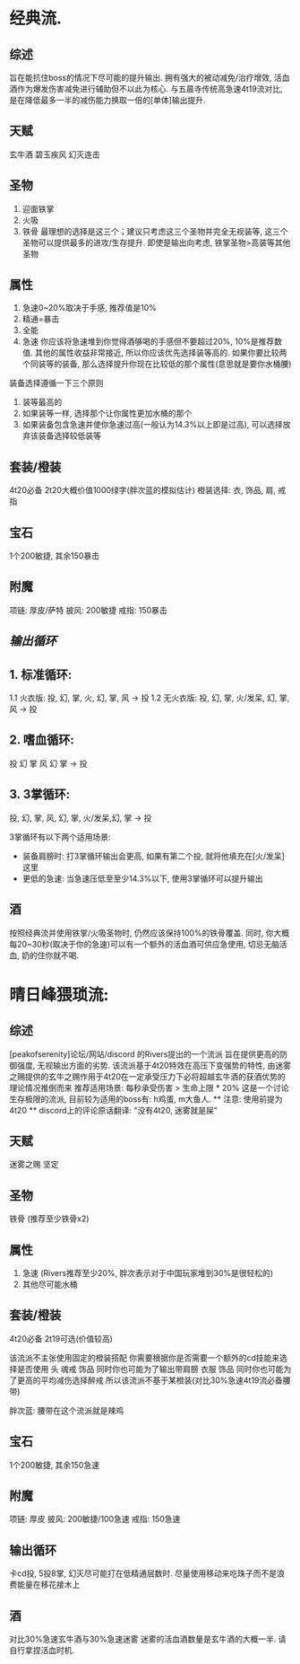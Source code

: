 # 经典流.

## 综述
旨在能抗住boss的情况下尽可能的提升输出.
拥有强大的被动减免/治疗增效, 活血酒作为爆发伤害减免进行辅助但不以此为核心.
与五晨寺传统高急速4t19流对比, 是在降低最多一半的减伤能力换取一倍的[单体]输出提升.

## 天赋
玄牛酒
碧玉疾风
幻灭连击

## 圣物
1. 迎面铁掌
2. 火吸
3. 铁骨
最理想的选择是这三个；建议只考虑这三个圣物并完全无视装等, 这三个圣物可以提供最多的进攻/生存提升.
即使是输出向考虑, 铁掌圣物>高装等其他圣物

## 属性
1. 急速0~20%取决于手感, 推荐值是10%
2. 精通=暴击
3. 全能
4. 急速
你应该将急速堆到你觉得酒够喝的手感但不要超过20%, 10%是推荐数值. 其他的属性收益非常接近, 所以你应该优先选择装等高的. 如果你要比较两个同装等的装备, 那么选择提升你现在比较低的那个属性(意思就是要你水桶腰)

装备选择遵循一下三个原则
1. 装等最高的
2. 如果装等一样, 选择那个让你属性更加水桶的那个
3. 如果装备包含急速并使你急速过高(一般认为14.3%以上即是过高), 可以选择放弃该装备选择较低装等

## 套装/橙装
4t20必备
2t20大概价值1000绿字(胖次蓝的模拟估计)
橙装选择: 衣, 饰品, 肩, 戒指

## 宝石
1个200敏捷, 其余150暴击

## 附魔
项链: 厚皮/萨特
披风: 200敏捷
戒指: 150暴击


## ***输出循环***
## 1. 标准循环:
1.1 火衣版: 投, 幻, 掌, 火, 幻, 掌, 风 -> 投
1.2 无火衣版: 投, 幻, 掌, 火/发呆, 幻, 掌, 风 -> 投

## 2. 嗜血循环:
投 幻 掌 风 幻 掌 -> 投

## 3. 3掌循环:
投, 幻, 掌, 风, 幻, 掌, 火/发呆,幻, 掌 -> 投

3掌循环有以下两个适用场景:
* 装备肩膀时: 打3掌循环输出会更高, 如果有第二个投, 就将他填充在[火/发呆]这里
* 更低的急速: 当急速压低至至少14.3%以下, 使用3掌循环可以提升输出

## 酒
按照经典流并使用铁掌/火吸圣物时, 仍然应该保持100%的铁骨覆盖.
同时, 你大概每20~30秒(取决于你的急速)可以有一个额外的活血酒可供应急使用, 切忌无脑活血, 奶的住你就不喝.



# 晴日峰猥琐流:
## 综述
[peakofserenity]论坛/网站/discord 的Rivers提出的一个流派
旨在提供更高的防御强度, 无视输出方面的劣势.
该流派基于4t20特效在高压下变强势的特性, 由迷雾之赐提供的玄牛之赐作用于4t20在一定承受压力下必将超越玄牛酒的获酒优势的理论情况推倒而来
推荐适用场景: 每秒承受伤害 > 生命上限 * 20%
这是一个讨论生存极限的流派, 目前较为适用的boss有: h鸡蛋, m大鱼人.
** 注意: 使用前提为4t20 **
discord上的评论原话翻译: "没有4t20, 迷雾就是屎"

## 天赋
迷雾之赐
坚定

## 圣物
铁骨 (推荐至少铁骨x2)

## 属性
1. 急速 (Rivers推荐至少20%, 胖次表示对于中国玩家堆到30%是很轻松的)
2. 其他尽可能水桶

## 套装/橙装
4t20必备
2t19可选(价值较高)

该流派不主张使用固定的橙装搭配
你需要根据你是否需要一个额外的cd技能来选择是否使用 头 魂戒 饰品
同时你也可能为了输出带肩膀 衣服 饰品
同时你也可能为了更高的平均减伤选择醉戒 
所以该流派不基于某橙装(对比30%急速4t19流必备腰带)

胖次蓝: 腰带在这个流派就是辣鸡

## 宝石
1个200敏捷, 其余150急速

## 附魔
项链: 厚皮
披风: 200敏捷/100急速
戒指: 150急速

## 输出循环
卡cd投, 5投8掌, 幻灭尽可能打在低精通层数时.
尽量使用移动来吃珠子而不是浪费能量在移花接木上

## 酒
对比30%急速玄牛酒与30%急速迷雾
迷雾的活血酒数量是玄牛酒的大概一半.
请自行拿捏活血时机.






